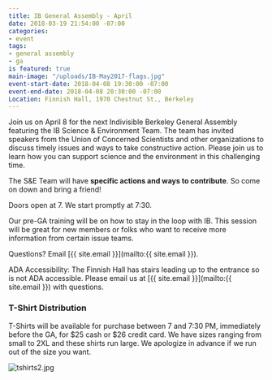 ```yaml
---
title: IB General Assembly - April
date: 2018-03-19 21:54:00 -07:00
categories:
- event
tags:
- general assembly
- ga
is featured: true
main-image: "/uploads/IB-May2017-flags.jpg"
event-start-date: 2018-04-08 19:30:00 -07:00
event-end-date: 2018-04-08 20:30:00 -07:00
Location: Finnish Hall, 1970 Chestnut St., Berkeley
---
```


Join us on April 8 for the next Indivisible Berkeley General Assembly featuring the IB Science & Environment Team. The team has invited speakers from the Union of Concerned Scientists and other organizations to discuss timely issues and ways to take constructive action. Please join us to learn how you can support science and the environment in this challenging time.

The S&E Team will have **specific actions and ways to contribute**. So come on down and bring a friend!

Doors open at 7. We start promptly at 7:30.

Our pre-GA training will be on how to stay in the loop with IB. This session will be great for new members or folks who want to receive more information from certain issue teams.

Questions? Email [{{ site.email }}](mailto:{{ site.email }}).

ADA Accessibility: The Finnish Hall has stairs leading up to the entrance so is not ADA accessible. Please email us at [{{ site.email }}](mailto:{{ site.email }}) with questions.

### T-Shirt Distribution

T-Shirts will be available for purchase between 7 and 7:30 PM, immediately before the GA, for $25 cash or $26 credit card. We have sizes ranging from small to 2XL and these shirts run large. We apologize in advance if we run out of the size you want.

![tshirts2.jpg](/uploads/tshirts2.jpg)